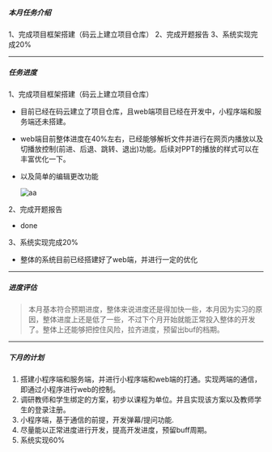 ##### 本月任务介绍

1、完成项目框架搭建（码云上建立项目仓库）
2、完成开题报告
3、系统实现完成20%

---

##### 任务进度

1、完成项目框架搭建（码云上建立项目仓库）

- 目前已经在码云建立了项目仓库，且web端项目已经在开发中，小程序端和服务端还未搭建。

- web端目前整体进度在40%左右，已经能够解析文件并进行在网页内播放以及切播放控制(前进、后退、跳转、退出)功能。后续对PPT的播放的样式可以在丰富优化一下。

- 以及简单的编辑更改功能

  ![aa](../../../../Downloads/aa.gif)


2、完成开题报告

- done

3、系统实现完成20%

- 整体的系统目前已经搭建好了web端，并进行一定的优化

---

##### 进度评估

> 本月基本符合预期进度，整体来说进度还是得加快一些，本月因为实习的原因，整体进度上还是低了一些，不过下个月开始就能正常投入整体的开发了。整体上还能够把控住风险，拉齐进度，预留出buf的档期。

----

##### 下月的计划

1. 搭建小程序端和服务端，并进行小程序端和web端的打通。实现两端的通信，即通过小程序进行web的控制。
1. 调研教师和学生绑定的方案，初步以课程为单位。并且实现该方案以及教师学生的登录注册。
1. 小程序端，基于通信的前提，开发弹幕/提问功能.
2. 尽量能以正常进度进行开发，提高开发进度，预留buff周期。
3. 系统实现60%